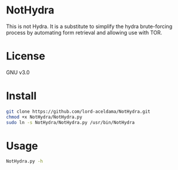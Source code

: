 # NotHydra
This is not Hydra. It is a substitute to simplify the hydra brute-forcing process by automating form retrieval and allowing use with TOR.

# License
GNU v3.0

# Install
```sh
git clone https://github.com/lord-aceldama/NotHydra.git
chmod +x NotHydra/NotHydra.py
sudo ln -s NotHydra/NotHydra.py /usr/bin/NotHydra
```

# Usage
```sh
NotHydra.py -h
```
